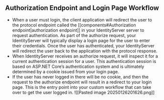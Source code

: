 ## Authorization Endpoint and Login Page Workflow
- When a user must login, the client application will redirect the user to the protocol endpoint called the [[components#Authorization endpoint|authorization endpoint]] in your IdentityServer server to request authentication. As part of the authorize request, your IdentityServer will typically display a login page for the user to enter their credentials. Once the user has authenticated, your IdentityServer will redirect the user back to the application with the protocol response.
- When IdentityServer receives an authorize request, it will inspect it for a current authentication session for a user. This authentication session is based on ASP.NET Core’s authentication system and is ultimately determined by a cookie issued from your login page.
- If the user has never logged in there will be no cookie, and then the request to the authorize endpoint will result in a redirect to your login page. This is the entry point into your custom workflow that can take over to get the user logged in.
![[Pasted image 20250126201626.png]]